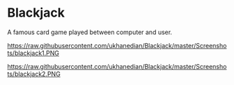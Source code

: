 # Blackjack
A famous card game played between computer and user.

https://raw.githubusercontent.com/ukhanedian/Blackjack/master/Screenshots/blackjack1.PNG

https://raw.githubusercontent.com/ukhanedian/Blackjack/master/Screenshots/blackjack2.PNG

